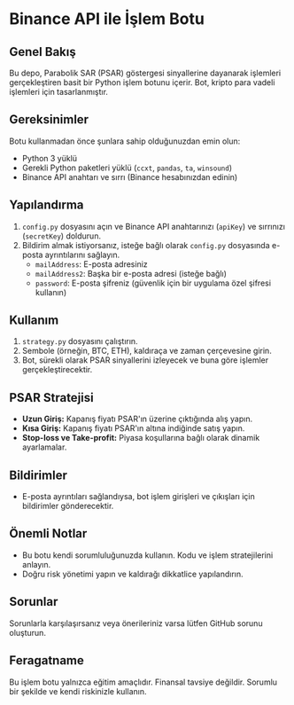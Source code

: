 # Binance API ile İşlem Botu

## Genel Bakış

Bu depo, Parabolik SAR (PSAR) göstergesi sinyallerine dayanarak işlemleri gerçekleştiren basit bir Python işlem botunu içerir. Bot, kripto para vadeli işlemleri için tasarlanmıştır.

## Gereksinimler

Botu kullanmadan önce şunlara sahip olduğunuzdan emin olun:

- Python 3 yüklü
- Gerekli Python paketleri yüklü (`ccxt`, `pandas`, `ta`, `winsound`)
- Binance API anahtarı ve sırrı (Binance hesabınızdan edinin)

## Yapılandırma

1. `config.py` dosyasını açın ve Binance API anahtarınızı (`apiKey`) ve sırrınızı (`secretKey`) doldurun.
2. Bildirim almak istiyorsanız, isteğe bağlı olarak `config.py` dosyasında e-posta ayrıntılarını sağlayın.
   - `mailAddress`: E-posta adresiniz
   - `mailAddress2`: Başka bir e-posta adresi (isteğe bağlı)
   - `password`: E-posta şifreniz (güvenlik için bir uygulama özel şifresi kullanın)

## Kullanım

1. `strategy.py` dosyasını çalıştırın.
2. Sembole (örneğin, BTC, ETH), kaldıraça ve zaman çerçevesine girin.
3. Bot, sürekli olarak PSAR sinyallerini izleyecek ve buna göre işlemler gerçekleştirecektir.

## PSAR Stratejisi

- **Uzun Giriş:** Kapanış fiyatı PSAR'ın üzerine çıktığında alış yapın.
- **Kısa Giriş:** Kapanış fiyatı PSAR'ın altına indiğinde satış yapın.
- **Stop-loss ve Take-profit:** Piyasa koşullarına bağlı olarak dinamik ayarlamalar.

## Bildirimler

- E-posta ayrıntıları sağlandıysa, bot işlem girişleri ve çıkışları için bildirimler gönderecektir.

## Önemli Notlar

- Bu botu kendi sorumluluğunuzda kullanın. Kodu ve işlem stratejilerini anlayın.
- Doğru risk yönetimi yapın ve kaldırağı dikkatlice yapılandırın.

## Sorunlar

Sorunlarla karşılaşırsanız veya önerileriniz varsa lütfen GitHub sorunu oluşturun.

## Feragatname

Bu işlem botu yalnızca eğitim amaçlıdır. Finansal tavsiye değildir. Sorumlu bir şekilde ve kendi riskinizle kullanın.
